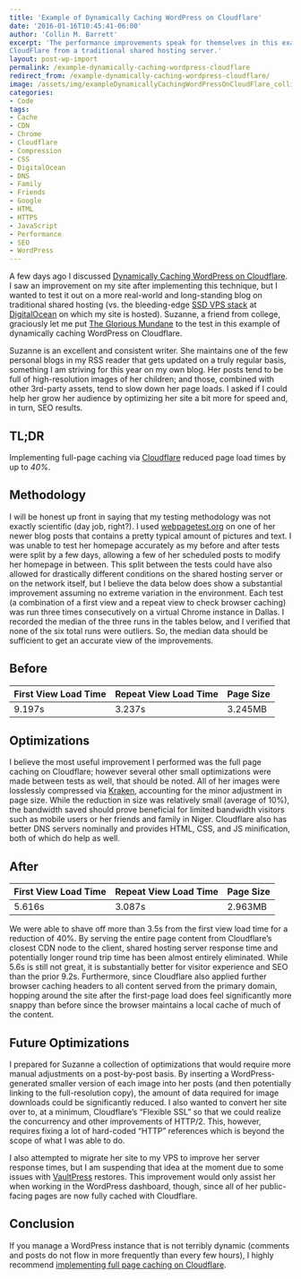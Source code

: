 ```yaml
---
title: 'Example of Dynamically Caching WordPress on Cloudflare'
date: '2016-01-16T10:45:41-06:00'
author: 'Collin M. Barrett'
excerpt: 'The performance improvements speak for themselves in this example of dynamically caching WordPress on
CloudFlare from a traditional shared hosting server.'
layout: post-wp-import
permalink: /example-dynamically-caching-wordpress-cloudflare
redirect_from: /example-dynamically-caching-wordpress-cloudflare/
image: /assets/img/exampleDynamicallyCachingWordPressOnCloudFlare_collinmbarrett.png
categories:
- Code
tags:
- Cache
- CDN
- Chrome
- Cloudflare
- Compression
- CSS
- DigitalOcean
- DNS
- Family
- Friends
- Google
- HTML
- HTTPS
- JavaScript
- Performance
- SEO
- WordPress
---
```


A few days ago I discussed [Dynamically Caching WordPress on Cloudflare](/wordpress-cloudflare-dynamic-caching/). I saw
an improvement on my site after implementing this technique, but I wanted to test it out on a more real-world and
long-standing blog on traditional shared hosting (vs. the bleeding-edge [SSD VPS
stack](https://github.com/collinbarrett/wp-vps-build-guide "wp-vps-build-guide - GitHub") at
[DigitalOcean](https://www.digitalocean.com) on which my site is hosted). Suzanne, a friend from college, graciously let
me put [The Glorious Mundane](https://www.suzannehines.org/ "Suzanne Hines") to the test in this example of dynamically
caching WordPress on Cloudflare.

Suzanne is an excellent and consistent writer. She maintains one of the few personal blogs in my RSS reader that gets
updated on a truly regular basis, something I am striving for this year on my own blog. Her posts tend to be full of
high-resolution images of her children; and those, combined with other 3rd-party assets, tend to slow down her page
loads. I asked if I could help her grow her audience by optimizing her site a bit more for speed and, in turn, SEO
results.

## TL;DR

Implementing full-page caching via [Cloudflare](https://www.cloudflare.com/) reduced page load times by up to *40%*.

## Methodology

I will be honest up front in saying that my testing methodology was not exactly scientific (day job, right?). I used
[webpagetest.org](https://www.webpagetest.org/) on one of her newer blog posts that contains a pretty typical amount of
pictures and text. I was unable to test her homepage accurately as my before and after tests were split by a few days,
allowing a few of her scheduled posts to modify her homepage in between. This split between the tests could have also
allowed for drastically different conditions on the shared hosting server or on the network itself, but I believe the
data below does show a substantial improvement assuming no extreme variation in the environment. Each test (a
combination of a first view and a repeat view to check browser caching) was run three times consecutively on a virtual
Chrome instance in Dallas. I recorded the median of the three runs in the tables below, and I verified that none of the
six total runs were outliers. So, the median data should be sufficient to get an accurate view of the improvements.

## Before

| First View Load Time | Repeat View Load Time | Page Size |
|---|---|---|
| 9.197s | 3.237s | 3.245MB |

## Optimizations

I believe the most useful improvement I performed was the full page caching on Cloudflare; however several other small
optimizations were made between tests as well, that should be noted. All of her images were losslessly compressed via
[Kraken](https://kraken.io/?ref=0dc255f82a7e "Affiliate Link"), accounting for the minor adjustment in page size. While
the reduction in size was relatively small (average of 10%), the bandwidth saved should prove beneficial for limited
bandwidth visitors such as mobile users or her friends and family in Niger. Cloudflare also has better DNS servers
nominally and provides HTML, CSS, and JS minification, both of which do help as well.

## After

| First View Load Time | Repeat View Load Time | Page Size |
|---|---|---|
| 5.616s | 3.087s | 2.963MB |

We were able to shave off more than 3.5s from the first view load time for a reduction of 40%. By serving the entire
page content from Cloudflare’s closest CDN node to the client, shared hosting server response time and potentially
longer round trip time has been almost entirely eliminated. While 5.6s is still not great, it is substantially better
for visitor experience and SEO than the prior 9.2s. Furthermore, since Cloudflare also applied further browser caching
headers to all content served from the primary domain, hopping around the site after the first-page load does feel
significantly more snappy than before since the browser maintains a local cache of much of the content.

## Future Optimizations

I prepared for Suzanne a collection of optimizations that would require more manual adjustments on a post-by-post basis.
By inserting a WordPress-generated smaller version of each image into her posts (and then potentially linking to the
full-resolution copy), the amount of data required for image downloads could be significantly reduced. I also wanted to
convert her site over to, at a minimum, Cloudflare’s “Flexible SSL” so that we could realize the concurrency and other
improvements of HTTP/2. This, however, requires fixing a lot of hard-coded “HTTP” references which is beyond the scope
of what I was able to do.

I also attempted to migrate her site to my VPS to improve her server response times, but I am suspending that idea at
the moment due to some issues with [VaultPress](https://vaultpress.com/) restores. This improvement would only assist
her when working in the WordPress dashboard, though, since all of her public-facing pages are now fully cached with
Cloudflare.

## Conclusion

If you manage a WordPress instance that is not terribly dynamic (comments and posts do not flow in more frequently than
every few hours), I highly recommend [implementing full page caching on
Cloudflare](/wordpress-cloudflare-dynamic-caching/ "Dynamically Caching WordPress on CloudFlare").